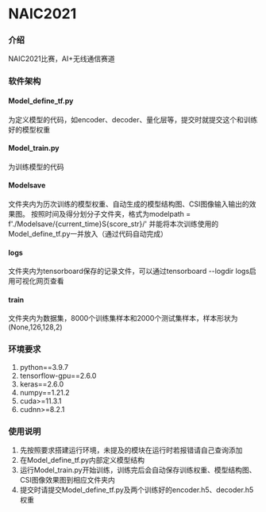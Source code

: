 # NAIC2021

### 介绍
NAIC2021比赛，AI+无线通信赛道

### 软件架构
#### Model_define_tf.py
为定义模型的代码，如encoder、decoder、量化层等，提交时就提交这个和训练好的模型权重
#### Model_train.py
为训练模型的代码
#### Modelsave
文件夹内为历次训练的模型权重、自动生成的模型结构图、CSI图像输入输出的效果图。
按照时间及得分划分子文件夹，格式为modelpath = f'./Modelsave/{current_time}S{score_str}/'
并能将本次训练使用的Model_define_tf.py一并放入（通过代码自动完成）
#### logs
文件夹内为tensorboard保存的记录文件，可以通过tensorboard --logdir logs启用可视化网页查看
#### train
文件夹内为数据集，8000个训练集样本和2000个测试集样本，样本形状为(None,126,128,2)
### 环境要求
1.  python==3.9.7
2.  tensorflow-gpu==2.6.0
3.  keras==2.6.0
4.  numpy==1.21.2
5.  cuda>=11.3.1
6.  cudnn>=8.2.1

### 使用说明
1.  先按照要求搭建运行环境，未提及的模块在运行时若报错请自己查询添加
2.  在Model_define_tf.py内部定义模型结构
3.  运行Model_train.py开始训练，训练完后会自动保存训练权重、模型结构图、CSI图像效果图到相应文件夹内
4.  提交时请提交Model_define_tf.py及两个训练好的encoder.h5、decoder.h5权重